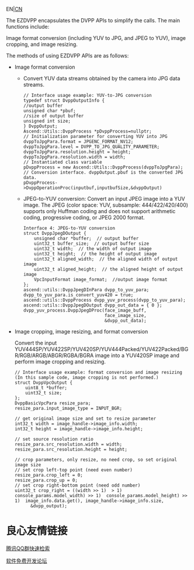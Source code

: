 EN|[CN](README_cn.md)


The EZDVPP encapsulates the DVPP APIs to simplify the calls. The main functions include:

Image format conversion \(including YUV to JPG, and JPEG to YUV\), image cropping, and image resizing.

The methods of using EZDVPP APIs are as follows:

-   Image format conversion

    -  Convert YUV data streams obtained by the camera into JPG data streams.

        ```
        // Interface usage example: YUV-to-JPG conversion
        typedef struct DvppOutputInfo {
        //output buffer
        unsigned char *pbuf;
        //size of output buffer
        unsigned int size;
        } DvppOutput;
        Ascend::Utils::DvppProcess *pDvppProcess=nullptr;
        // Initialization parameter for converting YUV into JPG
        dvppToJpgPara.format = JPGENC_FORMAT_NV12;
        dvppToJpgPara.level = DVPP_TO_JPG_QUALITY_PARAMETER;
        dvppToJpgPara.resolution.height = height;
        dvppToJpgPara.resolution.width = width;
        // Instantiated class variable
        pDvppProcess = new Ascend::Utils::DvppProcess(dvppToJpgPara);
        // Conversion interface. dvppOutput.pbuf is the converted JPG data.
        pDvppProcess->DvppOperationProc(inputbuf,inputbufSize,&dvppOutput)
        ```


    -   JPEG-to-YUV conversion: Convert an input JPEG image into a YUV image. The JPEG \(color space: YUV, subsample: 444/422/420/400\) supports only Huffman coding and does not support arithmetic coding, progressive coding, or JPEG 2000 format.

        ```
        Interface 4: JPEG-to-YUV conversion
        struct DvppJpegDOutput {
            unsigned char *buffer;  // output buffer
            uint32_t buffer_size;  // output buffer size
            uint32_t width;  // the width of output image
            uint32_t height;  // the height of output image
            uint32_t aligned_width;  // the aligned width of output image
            uint32_t aligned_height;  // the aligned height of output image
            VpcInputFormat image_format;  //output image format
        };
        ascend::utils::DvppJpegDInPara dvpp_to_yuv_para;
        dvpp_to_yuv_para.is_convert_yuv420 = true;
        ascend::utils::DvppProcess dvpp_yuv_process(dvpp_to_yuv_para);
        ascend::utils::DvppJpegDOutput dvpp_out_data = { 0 };
        dvpp_yuv_process.DvppJpegDProc(face_image_buff,
                                       face_image_size,
                                       &dvpp_out_data);
        ```


-   Image cropping, image resizing, and format conversion

    Convert the input YUV444SP/YUV422SP/YUV420SP/YUV444Packed/YUV422Packed/BGR/RGB/ARGB/ABGR/RGBA/BGRA image into a YUV420SP image and perform image cropping and resizing.

    ```
    // Interface usage example: format conversion and image resizing (In this sample code, image cropping is not performed.)
    struct DvppVpcOutput {
        uint8_t *buffer;
        uint32_t size;
    };
    DvppBasicVpcPara resize_para;
    resize_para.input_image_type = INPUT_BGR;
    
    // get original image size and set to resize parameter
    int32_t width = image_handle->image_info.width;
    int32_t height = image_handle->image_info.height;
    
    // set source resolution ratio
    resize_para.src_resolution.width = width;
    resize_para.src_resolution.height = height;
    
    // crop parameters, only resize, no need crop, so set original image size
    // set crop left-top point (need even number)
    resize_para.crop_left = 0;
    resize_para.crop_up = 0;
    // set crop right-bottom point (need odd number)
    uint32_t crop_right = ((width >> 1)  > 1)  console_params.model_width) >> 1)  console_params.model_height) >> 1)  image_info.data.get(), image_handle->image_info.size,
          &dvpp_output);
    ```




 # 良心友情链接

[腾讯QQ群快速检索](http://u.720life.cn/s/8cf73f7c)

[软件免费开发论坛](http://u.720life.cn/s/bbb01dc0)